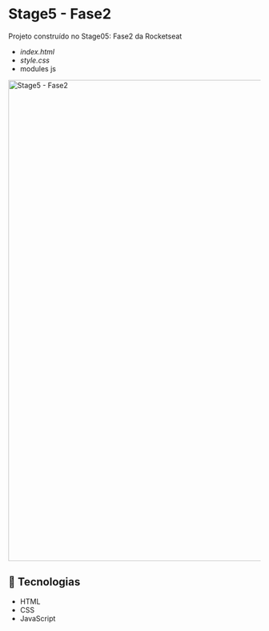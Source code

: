 # **Stage5 -** Fase2

Projeto construído no Stage05: Fase2 da Rocketseat

- *index.html*
- *style.css*
- modules js

<img width="960" alt="Stage5 - Fase2" src="https://user-images.githubusercontent.com/98700610/221024598-ef8022fa-6810-4eda-8943-44e266eedc04.png">

## 🔧 Tecnologias

- HTML
- CSS
- JavaScript
